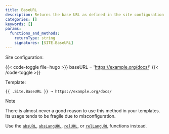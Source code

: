 ```yaml
---
title: BaseURL
description: Returns the base URL as defined in the site configuration.
categories: []
keywords: []
params:
  functions_and_methods:
    returnType: string
    signatures: [SITE.BaseURL]
---
```


Site configuration:

{{< code-toggle file=hugo >}}
baseURL = 'https://example.org/docs/'
{{< /code-toggle >}}

Template:

```go-html-template
{{ .Site.BaseURL }} → https://example.org/docs/
```

> [!note]
> There is almost never a good reason to use this method in your templates. Its usage tends to be fragile due to misconfiguration.
>
> Use the [`absURL`], [`absLangURL`], [`relURL`], or [`relLangURL`] functions instead.

[`absLangURL`]: /functions/urls/absLangURL/
[`absURL`]: /functions/urls/absURL/
[`relLangURL`]: /functions/urls/relLangURL/
[`relURL`]: /functions/urls/relURL/
